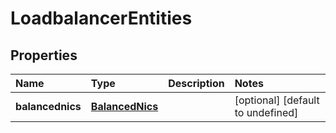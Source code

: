 # LoadbalancerEntities

## Properties

| Name | Type | Description | Notes |
| :--- | :--- | :--- | :--- |
| **balancednics** | [**BalancedNics**](balancednics.md) |  | \[optional\] \[default to undefined\] |

